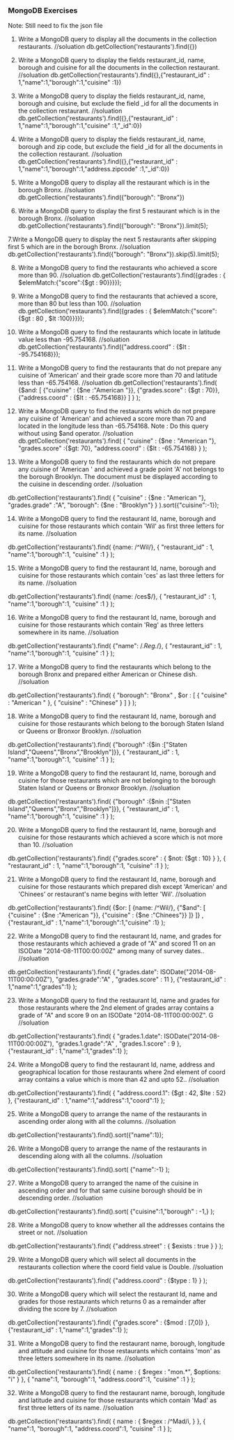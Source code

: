 ### MongoDB Exercises

Note: Still need to fix the json file

1. Write a MongoDB query to display all the documents in the collection restaurants.
//soluation 
db.getCollection('restaurants').find({})

2. Write a MongoDB query to display the fields restaurant_id, name, borough and cuisine for all the documents in the collection restaurant.
//soluation
db.getCollection('restaurants').find({},{"restaurant_id" : 1,"name":1,"borough":1,"cuisine" :1})

3. Write a MongoDB query to display the fields restaurant_id, name, borough and cuisine, but exclude the field \_id for all the documents in the collection restaurant.
//soluation
db.getCollection('restaurants').find({},{"restaurant_id" : 1,"name":1,"borough":1,"cuisine" :1,"_id":0})

4. Write a MongoDB query to display the fields restaurant_id, name, borough and zip code, but exclude the field \_id for all the documents in the collection restaurant.
//soluation
db.getCollection('restaurants').find({},{"restaurant_id" : 1,"name":1,"borough":1,"address.zipcode" :1,"_id":0})

5. Write a MongoDB query to display all the restaurant which is in the borough Bronx.
//soluation
db.getCollection('restaurants').find({"borough": "Bronx"})

6. Write a MongoDB query to display the first 5 restaurant which is in the borough Bronx.
//soluation
db.getCollection('restaurants').find({"borough": "Bronx"}).limit(5);

7.Write a MongoDB query to display the next 5 restaurants after skipping first 5 which are in the borough Bronx.
//soluation
db.getCollection('restaurants').find({"borough": "Bronx"}).skip(5).limit(5);

8. Write a MongoDB query to find the restaurants who achieved a score more than 90.
//soluation
db.getCollection('restaurants').find({grades : { $elemMatch:{"score":{$gt : 90}}}});

9. Write a MongoDB query to find the restaurants that achieved a score, more than 80 but less than 100.
//soluation
db.getCollection('restaurants').find({grades : { $elemMatch:{"score":{$gt : 80 , $lt :100}}}});

10. Write a MongoDB query to find the restaurants which locate in latitude value less than -95.754168.
//soluation
db.getCollection('restaurants').find({"address.coord" : {$lt : -95.754168}});


11. Write a MongoDB query to find the restaurants that do not prepare any cuisine of 'American' and their grade score more than 70 and latitude less than -65.754168.
//soluation
db.getCollection('restaurants').find(
               {$and:
                    [
                       {"cuisine" : {$ne :"American "}},
                       {"grades.score" : {$gt : 70}},
                       {"address.coord" : {$lt : -65.754168}}
                    ]
                }
                    );


12. Write a MongoDB query to find the restaurants which do not prepare any cuisine of 'American' and achieved a score more than 70 and located in the longitude less than -65.754168.
    Note : Do this query without using \$and operator.
//soluation
db.getCollection('restaurants').find(
                           {
                             "cuisine" : {$ne : "American "},
                             "grades.score" :{$gt: 70},
                             "address.coord" : {$lt : -65.754168}
                            }
                     );

13) Write a MongoDB query to find the restaurants which do not prepare any cuisine of 'American ' and achieved a grade point 'A' not belongs to the borough Brooklyn. The document must be displayed according to the cuisine in descending order.
//soluation 

db.getCollection('restaurants').find( {
                             "cuisine" : {$ne : "American "},
                             "grades.grade" :"A",
                             "borough": {$ne : "Brooklyn"}
                       } 
                    ).sort({"cuisine":-1});


14) Write a MongoDB query to find the restaurant Id, name, borough and cuisine for those restaurants which contain 'Wil' as first three letters for its name.
//soluation

db.getCollection('restaurants').find(
{name: /^Wil/},
{
"restaurant_id" : 1,
"name":1,"borough":1,
"cuisine" :1
}
);


15) Write a MongoDB query to find the restaurant Id, name, borough and cuisine for those restaurants which contain 'ces' as last three letters for its name.
//soluation

db.getCollection('restaurants').find(
{name: /ces$/},
{
"restaurant_id" : 1,
"name":1,"borough":1,
"cuisine" :1
}
);





16. Write a MongoDB query to find the restaurant Id, name, borough and cuisine for those restaurants which contain 'Reg' as three letters somewhere in its name.
//soluation

db.getCollection('restaurants').find(
{"name": /.*Reg.*/},
{
"restaurant_id" : 1,
"name":1,"borough":1,
"cuisine" :1
}
);





17) Write a MongoDB query to find the restaurants which belong to the borough Bronx and prepared either American or Chinese dish.
//soluation


db.getCollection('restaurants').find(
{ 
"borough": "Bronx" , 
$or : [
{ "cuisine" : "American " },
{ "cuisine" : "Chinese" }
] 
} 
);





18) Write a MongoDB query to find the restaurant Id, name, borough and cuisine for those restaurants which belong to the borough Staten Island or Queens or Bronxor Brooklyn.
//soluation


db.getCollection('restaurants').find(
{"borough" :{$in :["Staten Island","Queens","Bronx","Brooklyn"]}},
{
"restaurant_id" : 1,
"name":1,"borough":1,
"cuisine" :1
}
);







19) Write a MongoDB query to find the restaurant Id, name, borough and cuisine for those restaurants which are not belonging to the borough Staten Island or Queens or Bronxor Brooklyn.
//soluation


db.getCollection('restaurants').find(
{"borough" :{$nin :["Staten Island","Queens","Bronx","Brooklyn"]}},
{
"restaurant_id" : 1,
"name":1,"borough":1,
"cuisine" :1
}
);





20) Write a MongoDB query to find the restaurant Id, name, borough and cuisine for those restaurants which achieved a score which is not more than 10.
//soluation


db.getCollection('restaurants').find(
{"grades.score" : 
{ $not: 
{$gt : 10}
}
},
{
"restaurant_id" : 1,
"name":1,"borough":1,
"cuisine" :1
}
);





21. Write a MongoDB query to find the restaurant Id, name, borough and cuisine for those restaurants which prepared dish except 'American' and 'Chinees' or restaurant's name begins with letter 'Wil'.
//soluation


db.getCollection('restaurants').find(
{$or: [
  {name: /^Wil/}, 
  {"$and": [
       {"cuisine" : {$ne :"American "}}, 
       {"cuisine" : {$ne :"Chinees"}}
   ]}
]}
,{"restaurant_id" : 1,"name":1,"borough":1,"cuisine" :1}
);






22) Write a MongoDB query to find the restaurant Id, name, and grades for those restaurants which achieved a grade of "A" and scored 11 on an ISODate "2014-08-11T00:00:00Z" among many of survey dates..
//soluation


db.getCollection('restaurants').find( 
                {
                 "grades.date": ISODate("2014-08-11T00:00:00Z"), 
                 "grades.grade":"A" , 
                 "grades.score" : 11
                }, 
                {"restaurant_id" : 1,"name":1,"grades":1}
             );



23. Write a MongoDB query to find the restaurant Id, name and grades for those restaurants where the 2nd element of grades array contains a grade of "A" and score 9 on an ISODate "2014-08-11T00:00:00Z". G
//soluation

db.getCollection('restaurants').find( 
                      { "grades.1.date": ISODate("2014-08-11T00:00:00Z"), 
                        "grades.1.grade":"A" , 
                        "grades.1.score" : 9
                      }, 
                       {"restaurant_id" : 1,"name":1,"grades":1}
                   );




24) Write a MongoDB query to find the restaurant Id, name, address and geographical location for those restaurants where 2nd element of coord array contains a value which is more than 42 and upto 52..
//soluation


db.getCollection('restaurants').find( 
                      { 
                        "address.coord.1": {$gt : 42, $lte : 52}
                      },
                        {"restaurant_id" : 1,"name":1,"address":1,"coord":1}
                   );


25. Write a MongoDB query to arrange the name of the restaurants in ascending order along with all the columns.
//soluation



db.getCollection('restaurants').find().sort({"name":1});



26) Write a MongoDB query to arrange the name of the restaurants in descending along with all the columns.
//soluation



db.getCollection('restaurants').find().sort(
                          {"name":-1}
                          );




27. Write a MongoDB query to arranged the name of the cuisine in ascending order and for that same cuisine borough should be in descending order.
//soluation


db.getCollection('restaurants').find().sort(
                           {"cuisine":1,"borough" : -1,}
                          );





28. Write a MongoDB query to know whether all the addresses contains the street or not.
//soluation


db.getCollection('restaurants').find(
                     {"address.street" : 
                         { $exists : true } 
                     } 
                   );




29. Write a MongoDB query which will select all documents in the restaurants collection where the coord field value is Double.
//soluation


db.getCollection('restaurants').find(
                    {"address.coord" : 
                       {$type : 1}
                    }
                   );




30. Write a MongoDB query which will select the restaurant Id, name and grades for those restaurants which returns 0 as a remainder after dividing the score by 7.
//soluation

db.getCollection('restaurants').find(
                      {"grades.score" :
                         {$mod : [7,0]}
                      },
                         {"restaurant_id" : 1,"name":1,"grades":1}
                    );





31) Write a MongoDB query to find the restaurant name, borough, longitude and attitude and cuisine for those restaurants which contains 'mon' as three letters somewhere in its name.
//soluation

db.getCollection('restaurants').find(
                   { name : 
                     { $regex : "mon.*", $options: "i" } 
                   },
                       {
                         "name":1,
                         "borough":1,
                         "address.coord":1,
                         "cuisine" :1
                        }
                   );



32) Write a MongoDB query to find the restaurant name, borough, longitude and latitude and cuisine for those restaurants which contain 'Mad' as first three letters of its name.
//soluation

db.getCollection('restaurants').find(
                   { name : 
                     { $regex : /^Mad/i, } 
                   },
                       {
                         "name":1,
                         "borough":1,
                         "address.coord":1,
                         "cuisine" :1
                        }
                   );

















